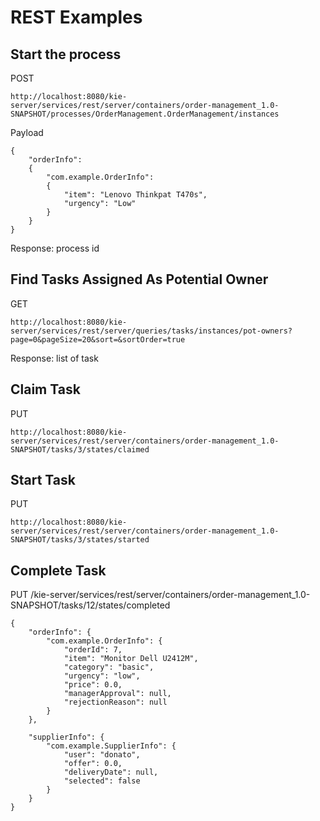 

# REST Examples

## Start the process

POST 

    http://localhost:8080/kie-server/services/rest/server/containers/order-management_1.0-SNAPSHOT/processes/OrderManagement.OrderManagement/instances

Payload

    {
    	"orderInfo": 
    	{
    		"com.example.OrderInfo": 
    		{
    			"item": "Lenovo Thinkpat T470s",
    			"urgency": "Low"
    		}
    	}
    }

Response: process id

## Find Tasks Assigned As Potential Owner

GET 

    http://localhost:8080/kie-server/services/rest/server/queries/tasks/instances/pot-owners?page=0&pageSize=20&sort=&sortOrder=true

Response: list of task

## Claim Task

PUT 

    http://localhost:8080/kie-server/services/rest/server/containers/order-management_1.0-SNAPSHOT/tasks/3/states/claimed 

## Start Task

PUT 

    http://localhost:8080/kie-server/services/rest/server/containers/order-management_1.0-SNAPSHOT/tasks/3/states/started


## Complete Task

PUT /kie-server/services/rest/server/containers/order-management_1.0-SNAPSHOT/tasks/12/states/completed 

    {
    	"orderInfo": {
    		"com.example.OrderInfo": {
    			"orderId": 7,
    			"item": "Monitor Dell U2412M",
    			"category": "basic",
    			"urgency": "low",
    			"price": 0.0,
    			"managerApproval": null,
    			"rejectionReason": null
    		}
    	},
    
    	"supplierInfo": {
    		"com.example.SupplierInfo": {
    			"user": "donato",
    			"offer": 0.0,
    			"deliveryDate": null,
    			"selected": false
    		}
    	}
    }



